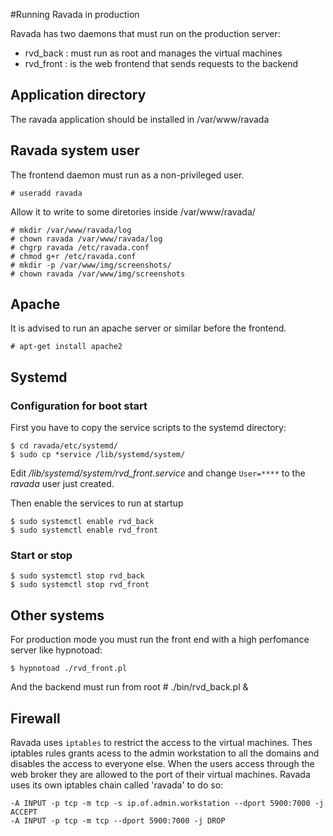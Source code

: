 #Running Ravada in production

Ravada has two daemons that must run on the production server:

- rvd_back : must run as root and manages the virtual machines
- rvd_front : is the web frontend that sends requests to the backend

## Application directory

The ravada application should be installed
in /var/www/ravada

## Ravada system user

The frontend daemon must run as a non-privileged user.

    # useradd ravada

Allow it to write to some diretories inside /var/www/ravada/

    # mkdir /var/www/ravada/log
    # chown ravada /var/www/ravada/log
    # chgrp ravada /etc/ravada.conf
    # chmod g+r /etc/ravada.conf
    # mkdir -p /var/www/img/screenshots/
    # chown ravada /var/www/img/screenshots

## Apache

It is advised to run an apache server or similar before the frontend.

    # apt-get install apache2
    
## Systemd


### Configuration for boot start

First you have to copy the service scripts to the systemd directory:

    $ cd ravada/etc/systemd/
    $ sudo cp *service /lib/systemd/system/

Edit _/lib/systemd/system/rvd_front.service_ and change `User=****` to the _ravada_
user just created.



Then enable the services to run at startup

    $ sudo systemctl enable rvd_back
    $ sudo systemctl enable rvd_front

### Start or stop

    $ sudo systemctl stop rvd_back
    $ sudo systemctl stop rvd_front

## Other systems

For production mode you must run the front end with a high perfomance server like hypnotoad:

    $ hypnotoad ./rvd_front.pl

And the backend must run from root
    # ./bin/rvd_back.pl &


## Firewall

Ravada uses `iptables` to restrict the access to the virtual machines. 
Thes iptables rules grants acess to the admin workstation to all the domains
and disables the access to everyone else.
When the users access through the web broker they are allowed to the port of
their virtual machines. Ravada uses its own iptables chain called 'ravada' to
do so:

    -A INPUT -p tcp -m tcp -s ip.of.admin.workstation --dport 5900:7000 -j ACCEPT
    -A INPUT -p tcp -m tcp --dport 5900:7000 -j DROP
